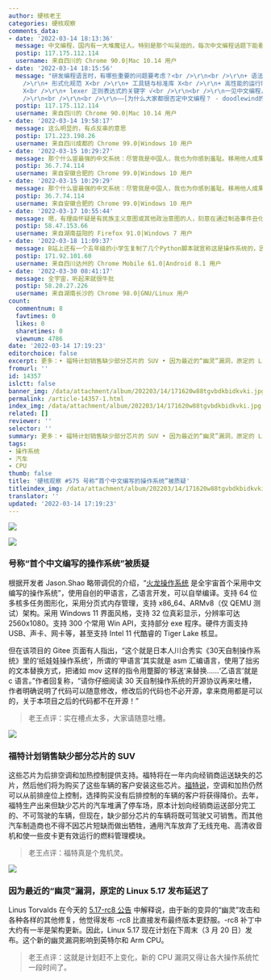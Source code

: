 ```yaml
---
author: 硬核老王
categories: 硬核观察
comments_data:
- date: '2022-03-14 18:13:36'
  message: 中文编程，国内有一大堆魔征人。特别是那个叫吴烜的，每次中文编程话题下能看到他。
  postip: 117.175.112.114
  username: 来自四川的 Chrome 90.0|Mac 10.14 用户
- date: '2022-03-14 18:15:56'
  message: "研发编程语言时，有哪些重要的问题要考虑？<br />\r\n<br />\r\n+ 语法和语义 X<br />\r\n+ 类型系统 X<br
    />\r\n+ 形式化规范 X<br />\r\n+ 工具链与标准库 X<br />\r\n+ 高性能的运行时实现 X<br />\r\n+ 社区生态建设
    X<br />\r\n+ lexer 正则表达式的关键字 √<br />\r\n<br />\r\n一见中文编程，立刻想到自主研发，立刻想到技术封锁，立刻想到国际关系，立刻想到意识形态，立刻想到大是大非，一些人的想象惟在这一层能够如此跃进。<br
    />\r\n<br />\r\n<br />\r\n——[为什么大家都很否定中文编程？ - doodlewind的回答](zhihu.com/question/26071216/answer/1970338597)"
  postip: 117.175.112.114
  username: 来自四川的 Chrome 90.0|Mac 10.14 用户
- date: '2022-03-14 19:58:17'
  message: 这么明显的，有点反串的意思
  postip: 171.223.198.26
  username: 来自四川成都的 Chrome 99.0|Windows 10 用户
- date: '2022-03-15 10:29:27'
  message: 那个什么宙最强的中文系统：尽管我是中国人，我也为你感到羞耻。移用他人成果不说，还牛气哄哄的。你牛个啥？我现在告诉你：图标侵权、操作方式侵犯相关专利、涉嫌虚假宣传、臭不要脸！
  postip: 36.7.74.114
  username: 来自安徽合肥的 Chrome 99.0|Windows 10 用户
- date: '2022-03-15 10:29:29'
  message: 那个什么宙最强的中文系统：尽管我是中国人，我也为你感到羞耻。移用他人成果不说，还牛气哄哄的。你牛个啥？我现在告诉你：图标侵权、操作方式侵犯相关专利、涉嫌虚假宣传、臭不要脸！
  postip: 36.7.74.114
  username: 来自安徽合肥的 Chrome 99.0|Windows 10 用户
- date: '2022-03-17 10:55:44'
  message: 嗯，有理由怀疑是有民族主义意图或其他政治意图的人，刻意在通过制造事件丑化中文开源社区。
  postip: 58.47.153.66
  username: 来自湖南益阳的 Firefox 91.0|Windows 7 用户
- date: '2022-03-18 11:09:37'
  message: B站上还有一个五年级的小学生复制了几个Python脚本就宣称这是操作系统的，因为太过于离谱，身份证都被网暴出来了。这算个啥
  postip: 171.92.101.60
  username: 来自四川达州的 Chrome Mobile 61.0|Android 8.1 用户
- date: '2022-03-30 08:41:17'
  message: 全宇宙，听起来就很牛批
  postip: 58.20.27.226
  username: 来自湖南长沙的 Chrome 98.0|GNU/Linux 用户
count:
  commentnum: 8
  favtimes: 0
  likes: 0
  sharetimes: 0
  viewnum: 4786
date: '2022-03-14 17:19:23'
editorchoice: false
excerpt: 更多：• 福特计划销售缺少部分芯片的 SUV • 因为最近的“幽灵”漏洞，原定的 Linux 5.17 发布延迟了
fromurl: ''
id: 14357
islctt: false
banner_img: /data/attachment/album/202203/14/171620w88tgvbdkbidkvki.jpg
permalink: /article-14357-1.html
index_img: /data/attachment/album/202203/14/171620w88tgvbdkbidkvki.jpg
related: []
reviewer: ''
selector: ''
summary: 更多：• 福特计划销售缺少部分芯片的 SUV • 因为最近的“幽灵”漏洞，原定的 Linux 5.17 发布延迟了
tags:
- 操作系统
- 汽车
- CPU
thumb: false
title: '硬核观察 #575 号称“首个中文编写的操作系统”被质疑'
titleindex_img: /data/attachment/album/202203/14/171620w88tgvbdkbidkvki.jpg
translator: ''
updated: '2022-03-14 17:19:23'
---
```


![](/data/attachment/album/202203/14/171620w88tgvbdkbidkvki.jpg)


![](/data/attachment/album/202203/14/171701m11wtsuwfuaxjut1.jpg)


### 号称“首个中文编写的操作系统”被质疑


根据开发者 Jason.Shao 略带调侃的介绍，“[火龙操作系统](https://gitee.com/ssxos/huolongcaozuoxitong) 是全宇宙首个采用中文编写的操作系统”，使用自创的甲语言，乙语言开发，可以自举编译。支持 64 位多核多任务图形化，采用分页式内存管理，支持 x86\_64、ARMv8（仅 QEMU 测试）架构。采用 Windows 11 界面风格，支持 32 位真彩显示，分辨率可达 2560x1080。支持 300 个常用 Win API，支持部分 exe 程序。硬件方面支持 USB、声卡、网卡等，甚至支持 Intel 11 代酷睿的 Tiger Lake 核显。


但在该项目的 Gitee 页面有人指出，“这个就是日本人川合秀实《30天自制操作系统》里的‘纸娃娃操作系统’，所谓的‘甲语言’其实就是 asm 汇编语言，使用了拙劣的文本替换方式，把诸如 mov 这样的指令用蹩脚的‘移送’来替换……‘乙语言’就是 c 语言。”作者回复称，“请你仔细阅读 30 天自制操作系统的开源协议再来吐槽，作者明确说明了代码可以随意修改，修改后的代码也不必开源，拿来商用都是可以的，关于本项目之后的代码都不在开源！”



> 
> 老王点评：实在槽点太多，大家请随意吐槽。
> 
> 
> 


![](/data/attachment/album/202203/14/171720eosf66n6hsu49u1u.jpg)


### 福特计划销售缺少部分芯片的 SUV


这些芯片为后排空调和加热控制提供支持。福特将在一年内向经销商运送缺失的芯片，然后他们将为购买了这些车辆的客户安装这些芯片。[福特说](https://www.theverge.com/2022/3/13/22975246/ford-ship-sell-incomplete-vehicles-missing-chips)，空调和加热仍然可以从前排座位上控制，选择购买没有后排控制的车辆的客户将获得降价。去年，福特生产出来但缺少芯片的汽车堆满了停车场，原本计划向经销商运送部分完工的、不可驾驶的车辆，但现在，缺少部分芯片的车辆将既可驾驶又可销售。而其他汽车制造商也不得不因芯片短缺而做出牺牲，通用汽车放弃了无线充电、高清收音机和使一些皮卡更有效运行的燃料管理模块。



> 
> 老王点评：福特真是个鬼机灵。
> 
> 
> 


![](/data/attachment/album/202203/14/171853mn1l2a3rug2a7u2g.jpg)


### 因为最近的“幽灵”漏洞，原定的 Linux 5.17 发布延迟了


Linus Torvalds 在今天的 [5.17-rc8 公告](https://www.phoronix.com/scan.php?page=news_item&px=Linux-5.17-rc8-Released) 中解释说，由于新的变异的“幽灵”攻击和各种各样的其他修复，他觉得发布 -rc8 比直接发布最终版本更舒服。-rc8 补丁中大约有一半是架构更新。因此，Linux 5.17 现在计划在下周末（3 月 20 日）发布。这个新的幽灵漏洞影响到英特尔和 Arm CPU。



> 
> 老王点评：这就是计划赶不上变化，新的 CPU 漏洞又得让各大操作系统忙一段时间了。
> 
> 
>